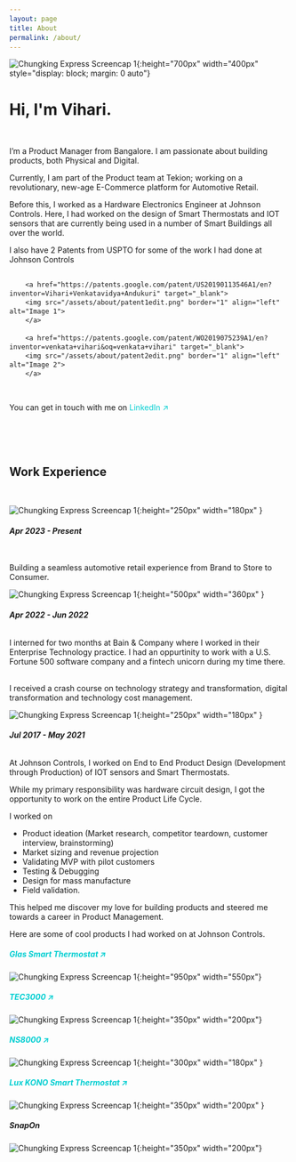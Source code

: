 ```yaml
---
layout: page
title: About
permalink: /about/
---
```


 ![Chungking Express Screencap 1]({{site.baseurl}}/assets/about/aboutdog.png){:height="700px" width="400px" style="display: block; margin: 0 auto"}

 


<style>
a:link {
  color: DarkTurquoise;
  background-color: transparent;
  text-decoration: none;
}
a:visited {
  color: grey;
  background-color: transparent;
  text-decoration: none;
}
a:hover {
  color: DarkTurquoise;
  background-color: transparent;
  text-decoration: underline;
}
a:active {
  color: DarkTurquoise;
  background-color: transparent;
  text-decoration: underline;
}

.image-container {
    display: flex;
    justify-content: left; /* Aligns images in the center horizontally */
    gap: 20px; /* Adds space between the images */
}

.image-container img {
    max-width: 100%; /* Ensures images are responsive */
    height: auto; /* Maintains aspect ratio */
}
</style>

# **Hi, I'm Vihari.**

<br>

I’m a Product Manager from Bangalore. I am passionate about building products, both Physical and Digital.

Currently, I am part of the Product team at Tekion; working on a revolutionary, new-age E-Commerce platform for Automotive Retail.

Before this, I worked as a Hardware Electronics Engineer at Johnson Controls. Here, I had worked on the design of Smart Thermostats and IOT sensors that are currently being used in a number of Smart Buildings all over the world. 

I also have 2 Patents from USPTO for some of the work I had done at Johnson Controls

<div class="image-container">

		<a href="https://patents.google.com/patent/US20190113546A1/en?inventor=Vihari+Venkatavidya+Andukuri" target="_blank">
	    <img src="/assets/about/patent1edit.png" border="1" align="left" alt="Image 1">
		</a>
		
		<a href="https://patents.google.com/patent/WO2019075239A1/en?inventor=venkata+vihari&oq=venkata+vihari" target="_blank">
	    <img src="/assets/about/patent2edit.png" border="1" align="left" alt="Image 2">
		</a>
</div>






<br>



You can get in touch with me on <a href="https://www.linkedin.com/in/vihari-andukuri/" target="_blank">LinkedIn &#x2197;</a>


<br>
<br>



<br>







## **Work Experience**


<br>


![Chungking Express Screencap 1]({{site.baseurl}}/assets/about/Tekion.jpg){:height="250px" width="180px" } 
###### ***Apr 2023 - Present***

<br>
Building a seamless automotive retail experience from Brand to Store to Consumer.

<br>


![Chungking Express Screencap 1]({{site.baseurl}}/assets/about/bain1.png){:height="500px" width="360px" } 
###### ***Apr 2022 - Jun 2022***

I interned for two months at Bain & Company where I worked in their Enterprise Technology practice. 
I had an oppurtinity to work with a U.S. Fortune 500 software company and a fintech unicorn during my time there. 

<br>
I received a crash course on technology strategy and transformation, digital transformation and technology cost management.


<br>

![Chungking Express Screencap 1]({{site.baseurl}}/assets/about/jci.png){:height="250px" width="180px" } 

###### ***Jul 2017 - May 2021***

At Johnson Controls, I worked on End to End Product Design (Development through Production) of IOT sensors and Smart Thermostats.

While my primary responsibility was hardware circuit design, I got the opportunity to work on the entire Product Life Cycle.

I worked on

- Product ideation (Market research, competitor teardown, customer interview, brainstorming)
- Market sizing and revenue projection
- Validating MVP with pilot customers
- Testing & Debugging 
- Design for mass manufacture
- Field validation.

 This helped me discover my love for building products and steered me towards a career in Product Management. 

Here are some of cool products I had worked on at Johnson Controls.

##### [Glas Smart Thermostat &#x2197;](https://glas.johnsoncontrols.com/) 

![Chungking Express Screencap 1]({{site.baseurl}}/assets/about/glas.png){:height="950px" width="550px"}



##### [TEC3000 &#x2197;](https://www.johnsoncontrols.com/building-automation-and-controls/hvac-controls/thermostats/networked-thermostat-controllers) 

![Chungking Express Screencap 1]({{site.baseurl}}/assets/about/tec3000e.jpg){:height="350px" width="200px"}

##### [NS8000 &#x2197;](https://www.johnsoncontrols.com/building-automation-and-controls/hvac-controls/thermostats/networked-thermostat-controllers) 

![Chungking Express Screencap 1]({{site.baseurl}}/assets/about/ns8000.png){:height="300px" width="180px" }

##### [Lux KONO Smart Thermostat &#x2197;](https://luxproducts.com/kono-4/) 

![Chungking Express Screencap 1]({{site.baseurl}}/assets/about/lux.jpg){:height="350px" width="200px" }

##### SnapOn
![Chungking Express Screencap 1]({{site.baseurl}}/assets/about/snapon.jpeg){:height="350px" width="200px"}